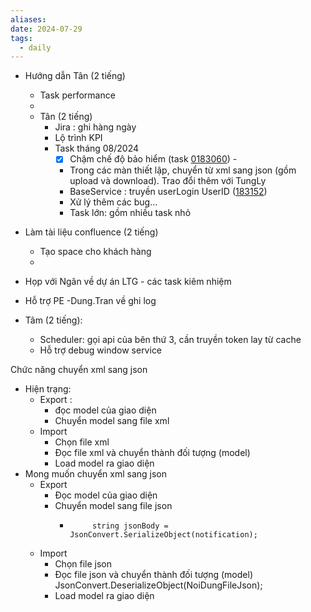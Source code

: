 ```yaml
---
aliases: 
date: 2024-07-29
tags:
  - daily
---
```

- Hướng dẫn Tân (2 tiếng)
	- Task performance
	- 
	- Tân (2 tiếng)
		- Jira : ghi hàng ngày
		- Lộ trình KPI
		- Task tháng 08/2024
			- [x] Chậm chế độ bảo hiểm (task [0183060](http://mantis.vnresource.net:89/mantis/view.php?id=0183060))			- 
			- Trong các màn thiết lập, chuyển từ xml sang json (gồm upload và download). Trao  đổi thêm với TungLy
			- BaseService : truyền userLogin UserID ([183152](http://mantis.vnresource.net:89/mantis/view.php?id=183152))
			- Xử lý thêm các bug...
			- Task lớn: gồm nhiều task nhỏ
- Làm tài liệu confluence (2 tiếng)
	- Tạo space cho khách hàng
	- 
- Họp với Ngân về dự án LTG - các task kiêm nhiệm
- Hỗ trợ PE -Dung.Tran về ghi log

- Tâm (2 tiếng):
	- Scheduler: gọi api của bên thứ 3, cần truyền token lay từ cache
	- Hỗ trợ debug window service


Chức năng chuyển xml sang json
- Hiện trạng:
	- Export : 
		- đọc model của giao diện 
		- Chuyển model sang file xml
	- Import
		- Chọn file xml
		- Đọc file xml và chuyển thành đối tượng (model)
		- Load model ra giao diện
- Mong muốn chuyển xml sang json
	- Export
		- Đọc model của giao diện
		- Chuyển model sang file json
			-          string jsonBody = JsonConvert.SerializeObject(notification);
	- Import
		- Chọn file json
		- Đọc file json và chuyển thành đối tượng (model)
			JsonConvert.DeserializeObject<Model>(NoiDungFileJson);
		- Load model ra giao diện



